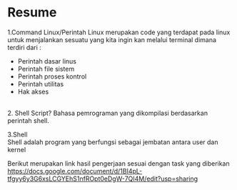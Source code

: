 # Resume
1.Command Linux/Perintah Linux merupakan code yang terdapat pada linux untuk menjalankan sesuatu yang kita ingin kan melalui terminal dimana terdiri dari :
- Perintah dasar linus
- Perintah file sistem
- Perintah proses kontrol
- Perintah utilitas
- Hak akses 

<br>2. Shell Script? 
Bahasa pemrograman yang dikompilasi berdasarkan perintah shell.<br>

3.Shell <br>
Shell adalah program yang berfungsi sebagai jembatan antara user dan kernel

Berikut merupakan link hasil pengerjaan sesuai dengan task yang diberikan <br>
https://docs.google.com/document/d/1BI4pL-tfgyy6y3G6xsLCGYEhS1nfROpt0eDgW-7QI4M/edit?usp=sharing
